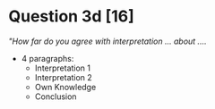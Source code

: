 # Question 3d \[16]
*"How far do you agree with interpretation ... about ....*
- 4 paragraphs:
	- Interpretation 1
	- Interpretation 2
	- Own Knowledge
	- Conclusion